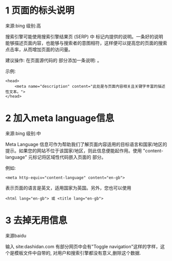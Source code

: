 1 页面的标头说明
===

来源:bing
级别:高

搜索引擎可能使用搜索引擎结果页 (SERP) 中 <description> 标记内提供的说明。一条好的说明能够描述页面内容，也能够与搜索者的意图相符，这样便可以提高您的页面的搜索点击率，从而增加页面的访问量。

建议操作:
在页面源代码的 <head> 部分添加一条说明: <meta name="description" content="此处是与页面内容相关且关键字丰富的描述性文本。">。

示例:
```
<head>
	<meta name="description" content="此处是与页面内容相关且关键字丰富的描述性文本。">
</head>
```



2 加入meta language信息
===

来源:bing
级别:中

Meta Language 信息可作为帮助我们了解页面内容适用的目标语言和国家/地区的提示。如果您的网站不位于该国家/地区，则此信息便能起作用。使用 "content-language" 元标记将区域性代码嵌入页面的 <head> 部分。

例如:
```
<meta http-equiv="content-language" content="en-gb">
```

表示页面的语言是英文，适用国家为英国。另外，您也可以使用 
```
<html lang="en-gb"> 或 <title lang="en-gb">
````

3 去掉无用信息
===

来源baidu

输入 site:dashidan.com 有部分网页中会有"Toggle navigation"这样的字样，这个是模板文件中自带的, 对用户和搜索引擎都没有意义,删除这个数据.






